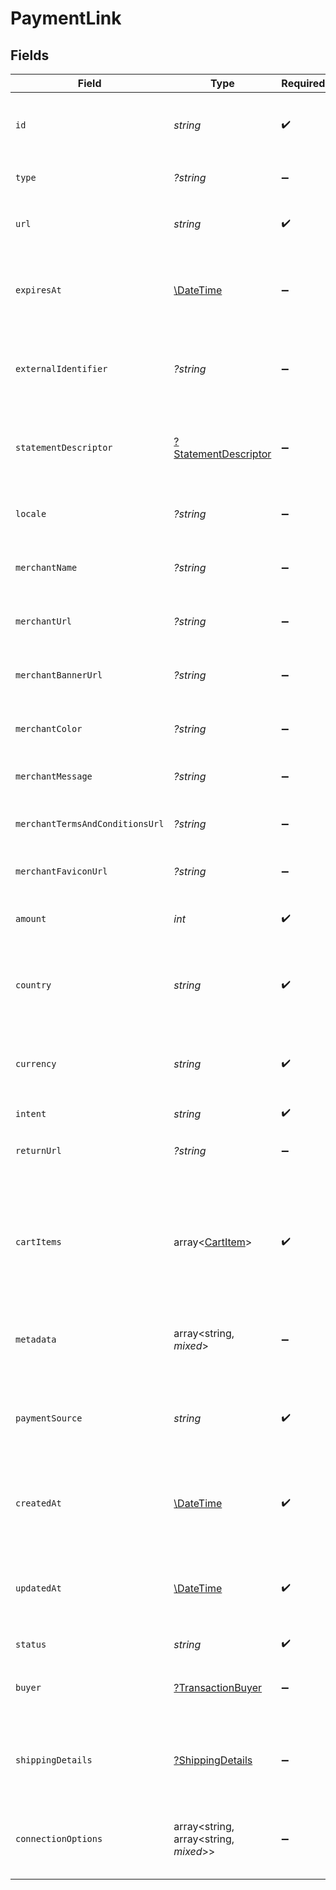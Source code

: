 # PaymentLink


## Fields

| Field                                                                                  | Type                                                                                   | Required                                                                               | Description                                                                            | Example                                                                                |
| -------------------------------------------------------------------------------------- | -------------------------------------------------------------------------------------- | -------------------------------------------------------------------------------------- | -------------------------------------------------------------------------------------- | -------------------------------------------------------------------------------------- |
| `id`                                                                                   | *string*                                                                               | :heavy_check_mark:                                                                     | The unique identifier for the payment link.                                            | a1b2c3d4-5678-90ab-cdef-1234567890ab                                                   |
| `type`                                                                                 | *?string*                                                                              | :heavy_minus_sign:                                                                     | Always `payment-link`.                                                                 | payment-link                                                                           |
| `url`                                                                                  | *string*                                                                               | :heavy_check_mark:                                                                     | The URL for the payment link.                                                          | https://example.com/link/a1b2c3d4-5678-90ab-cdef-1234567890ab                          |
| `expiresAt`                                                                            | [\DateTime](https://www.php.net/manual/en/class.datetime.php)                          | :heavy_minus_sign:                                                                     | The expiration date and time for the payment link.                                     | 2024-06-01T00:00:00.000Z                                                               |
| `externalIdentifier`                                                                   | *?string*                                                                              | :heavy_minus_sign:                                                                     | The merchant reference for the payment link.                                           | external-12345                                                                         |
| `statementDescriptor`                                                                  | [?StatementDescriptor](./StatementDescriptor.md)                                       | :heavy_minus_sign:                                                                     | The statement descriptor for the payment link.                                         |                                                                                        |
| `locale`                                                                               | *?string*                                                                              | :heavy_minus_sign:                                                                     | The locale for the payment link.                                                       | en                                                                                     |
| `merchantName`                                                                         | *?string*                                                                              | :heavy_minus_sign:                                                                     | The merchant's display name.                                                           | ACME Inc.                                                                              |
| `merchantUrl`                                                                          | *?string*                                                                              | :heavy_minus_sign:                                                                     | The merchant's website URL.                                                            | https://merchant.example.com                                                           |
| `merchantBannerUrl`                                                                    | *?string*                                                                              | :heavy_minus_sign:                                                                     | The merchant's banner image URL.                                                       | https://merchant.example.com/banner.png                                                |
| `merchantColor`                                                                        | *?string*                                                                              | :heavy_minus_sign:                                                                     | The merchant's brand color.                                                            | #FF5733                                                                                |
| `merchantMessage`                                                                      | *?string*                                                                              | :heavy_minus_sign:                                                                     | A message from the merchant.                                                           | Thank you for your purchase!                                                           |
| `merchantTermsAndConditionsUrl`                                                        | *?string*                                                                              | :heavy_minus_sign:                                                                     | URL to the merchant's terms and conditions.                                            | https://merchant.example.com/terms                                                     |
| `merchantFaviconUrl`                                                                   | *?string*                                                                              | :heavy_minus_sign:                                                                     | URL to the merchant's favicon.                                                         | https://merchant.example.com/favicon.ico                                               |
| `amount`                                                                               | *int*                                                                                  | :heavy_check_mark:                                                                     | The amount for the payment link.                                                       | 1299                                                                                   |
| `country`                                                                              | *string*                                                                               | :heavy_check_mark:                                                                     | The country code for the payment link.                                                 | DE                                                                                     |
| `currency`                                                                             | *string*                                                                               | :heavy_check_mark:                                                                     | The currency code for the payment link.                                                | EUR                                                                                    |
| `intent`                                                                               | *string*                                                                               | :heavy_check_mark:                                                                     | N/A                                                                                    |                                                                                        |
| `returnUrl`                                                                            | *?string*                                                                              | :heavy_minus_sign:                                                                     | The return URL after payment completion.                                               | https://merchant.example.com/return                                                    |
| `cartItems`                                                                            | array<[CartItem](./CartItem.md)>                                                       | :heavy_check_mark:                                                                     | The cart items for the payment link.                                                   | [<br/>{<br/>"amount": {<br/>"currency": "USD",<br/>"value": 500<br/>},<br/>"name": "Widget",<br/>"quantity": 2<br/>}<br/>] |
| `metadata`                                                                             | array<string, *mixed*>                                                                 | :heavy_minus_sign:                                                                     | Arbitrary metadata for the payment link.                                               | {<br/>"order_id": "ORD-12345"<br/>}                                                    |
| `paymentSource`                                                                        | *string*                                                                               | :heavy_check_mark:                                                                     | The way payment method information made it to this transaction.                        |                                                                                        |
| `createdAt`                                                                            | [\DateTime](https://www.php.net/manual/en/class.datetime.php)                          | :heavy_check_mark:                                                                     | The date and time the payment link was created.                                        | 2024-05-30T12:34:56.000Z                                                               |
| `updatedAt`                                                                            | [\DateTime](https://www.php.net/manual/en/class.datetime.php)                          | :heavy_check_mark:                                                                     | The date and time the payment link was last updated.                                   | 2024-05-30T13:00:00.000Z                                                               |
| `status`                                                                               | *string*                                                                               | :heavy_check_mark:                                                                     | N/A                                                                                    |                                                                                        |
| `buyer`                                                                                | [?TransactionBuyer](./TransactionBuyer.md)                                             | :heavy_minus_sign:                                                                     | The buyer associated with the payment link.                                            |                                                                                        |
| `shippingDetails`                                                                      | [?ShippingDetails](./ShippingDetails.md)                                               | :heavy_minus_sign:                                                                     | The shipping details for the payment link.                                             |                                                                                        |
| `connectionOptions`                                                                    | array<string, array<string, *mixed*>>                                                  | :heavy_minus_sign:                                                                     | The connection options for the payment link.                                           |                                                                                        |